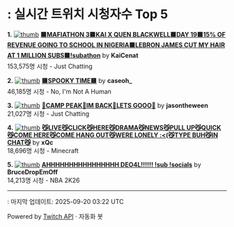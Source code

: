 # : 실시간 트위치 시청자수 Top 5

**1.** [![thumb](https://static-cdn.jtvnw.net/previews-ttv/live_user_kaicenat-320x180.jpg)](https://twitch.tv/KaiCenat)
**[🟩MAFIATHON 3🟩KAI X QUEN BLACKWELL🟩DAY 19🟩15% OF REVENUE GOING TO SCHOOL IN NIGERIA🟩LEBRON JAMES CUT MY HAIR AT 1 MILLION SUBS🟩!subathon](https://twitch.tv/KaiCenat)** by **KaiCenat**<br>153,575명 시청  - Just Chatting

**2.** [![thumb](https://static-cdn.jtvnw.net/previews-ttv/live_user_caseoh_-320x180.jpg)](https://twitch.tv/caseoh_)
**[🟨SPOOKY TIME🟨](https://twitch.tv/caseoh_)** by **caseoh_**<br>46,185명 시청  - No, I'm Not A Human

**3.** [![thumb](https://static-cdn.jtvnw.net/previews-ttv/live_user_jasontheween-320x180.jpg)](https://twitch.tv/jasontheween)
**[🔴CAMP PEAK🔴IM BACK🔴LETS GOOO🔴](https://twitch.tv/jasontheween)** by **jasontheween**<br>21,027명 시청  - Just Chatting

**4.** [![thumb](https://static-cdn.jtvnw.net/previews-ttv/live_user_xqc-320x180.jpg)](https://twitch.tv/xQc)
**[😼LIVE😼CLICK😼HERE😼DRAMA😼NEWS😼PULL UP😼QUICK😼COME HERE😼COME HANG OUT😼WERE LONELY :<(😼TYPE BUH😼IN CHAT😼](https://twitch.tv/xQc)** by **xQc**<br>18,696명 시청  - Minecraft

**5.** [![thumb](https://static-cdn.jtvnw.net/previews-ttv/live_user_brucedropemoff-320x180.jpg)](https://twitch.tv/BruceDropEmOff)
**[AHHHHHHHHHHHHHHHH DEO4L!!!!!! !sub !socials](https://twitch.tv/BruceDropEmOff)** by **BruceDropEmOff**<br>14,213명 시청  - NBA 2K26


---
: 마지막 업데이트: 2025-09-20 03:22 UTC

Powered by [Twitch API](https://dev.twitch.tv/docs/api/reference) · 자동화 봇